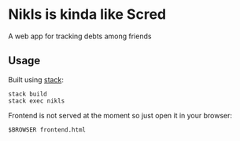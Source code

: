 Nikls is kinda like Scred
=========================

A web app for tracking debts among friends

Usage
-----

Built using [stack](http://haskellstack.org):

    stack build
    stack exec nikls

Frontend is not served at the moment so just open it in your browser:

    $BROWSER frontend.html
